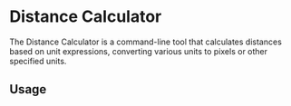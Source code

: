 # Distance Calculator

The Distance Calculator is a command-line tool that calculates distances based on unit expressions, converting various units to pixels or other specified units.

## Usage
